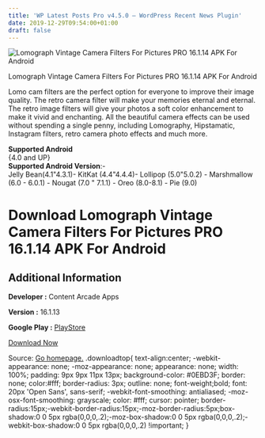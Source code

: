 ```yaml
---
title: 'WP Latest Posts Pro v4.5.0 – WordPress Recent News Plugin'
date: 2019-12-29T09:54:00+01:00
draft: false
---
```


![Lomograph Vintage Camera Filters For Pictures PRO 16.1.14 APK For Android](https://i1.wp.com/apkhome.net/wp-content/uploads/2019/12/Lomograph-Vintage-Camera-Filters-For-Pictures-PRO-16.1.14.png "Lomograph Vintage Camera Filters For Pictures PRO 16.1.14 APK For Android")

  

Lomograph Vintage Camera Filters For Pictures PRO 16.1.14 APK For Android

Lomo cam filters are the perfect option for everyone to improve their image quality. The retro camera filter will make your memories eternal and eternal. The retro image filters will give your photos a soft color enhancement to make it vivid and enchanting. All the beautiful camera effects can be used without spending a single penny, including Lomography, Hipstamatic, Instagram filters, retro camera photo effects and much more.

**Supported Android**  
{4.0 and UP}  
**Supported Android Version**:-  
Jelly Bean(4.1"4.3.1)- KitKat (4.4"4.4.4)- Lollipop (5.0"5.0.2) - Marshmallow (6.0 - 6.0.1) - Nougat (7.0 " 7.1.1) - Oreo (8.0-8.1) - Pie (9.0)

Download Lomograph Vintage Camera Filters For Pictures PRO 16.1.14 APK For Android
==================================================================================

Additional Information
----------------------

**Developer :** Content Arcade Apps

**Version :** 16.1.13

**Google Play :** [PlayStore](https://play.google.com/store/apps/details?id=com.lomographic.vintage.camera.filters)

  

[Download Now](https://store4app.co/post/lomograph-vintage-camera-filters-for-pictures-pro-16-1-14-apk-for-android_1577541517)

  
Source: [Go homepage.](https://store4app.co/post/lomograph-vintage-camera-filters-for-pictures-pro-16-1-14-apk-for-android_1577541517) .downloadtop{ text-align:center; -webkit-appearance: none; -moz-appearance: none; appearance: none; width: 100%; padding: 9px 9px 11px 13px; background-color: #0EBD3F; border: none; color:#fff; border-radius: 3px; outline: none; font-weight;bold; font: 20px 'Open Sans', sans-serif; -webkit-font-smoothing: antialiased; -moz-osx-font-smoothing: grayscale; color: #fff; cursor: pointer; border-radius:15px;-webkit-border-radius:15px;-moz-border-radius:5px;box-shadow:0 0 5px rgba(0,0,0,.2);-moz-box-shadow:0 0 5px rgba(0,0,0,.2);-webkit-box-shadow:0 0 5px rgba(0,0,0,.2) !important; }